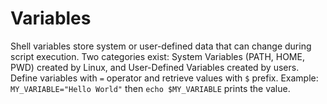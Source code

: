 # Variables

Shell variables store system or user-defined data that can change during script execution. Two categories exist: System Variables (PATH, HOME, PWD) created by Linux, and User-Defined Variables created by users. Define variables with `=` operator and retrieve values with `$` prefix. Example: `MY_VARIABLE="Hello World"` then `echo $MY_VARIABLE` prints the value.